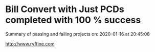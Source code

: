# Bill Convert with Just PCDs completed with 100 % success

Summary of passing and failing projects on: 2020-01-16 at 20:45:08

http://www.ryffine.com
